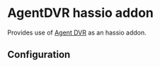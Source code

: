 # AgentDVR hassio addon

Provides use of [Agent DVR](https://www.ispyconnect.com/fr/docs/agent/about) as an hassio addon.

## Configuration

